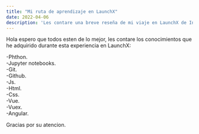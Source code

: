 ```yaml
---
title: "Mi ruta de aprendizaje en LaunchX"
date: 2022-04-06
description: 'Les contare una breve reseña de mi viaje en LaunchX de Innovaccion virtual.'
---
```


Hola espero que todos esten de lo mejor, les contare los conocimientos que he adquirido durante esta experiencia en LaunchX:

-Phthon.<br>
-Jupyter notebooks.<br>
-Git.<br>
-Github.<br>
-Js.<br>
-Html.<br>
-Css.<br>
-Vue.<br>
-Vuex.<br>
-Angular.<br>

Gracias por su atencion.
